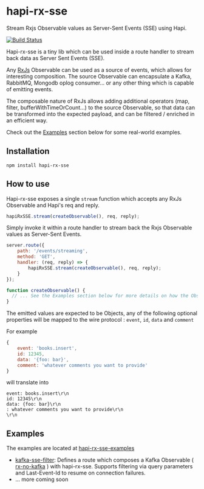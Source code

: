 # **hapi-rx-sse**

Stream Rxjs Observable values as Server-Sent Events (SSE) using Hapi. 
  
[![Build Status](https://travis-ci.org/kristofsajdak/hapi-rx-sse.svg?branch=master)](https://travis-ci.org/kristofsajdak/hapi-rx-sse)
  
Hapi-rx-sse is a tiny lib which can be used inside a route handler to stream back data as Server Sent Events (SSE). 

Any [RxJs](https://github.com/Reactive-Extensions/RxJS) Observable can be used as a source of events, which allows for interesting composition. 
The source Observable can encapsulate a Kafka, RabbitMQ, Mongodb oplog consumer... or any other thing which is capable of emitting events. 
           
The composable nature of RxJs allows adding additional operators (map, filter, bufferWithTimeOrCount...) to the source Observable, 
so that data can be transformed into the expected payload, and can be filtered / enriched in an efficient way.

Check out the [Examples](#examples) section below for some real-world examples. 
  
## Installation

```
npm install hapi-rx-sse
```

## How to use

Hapi-rx-sse exposes a single `stream` function which accepts any RxJs Observable and Hapi's req and reply.  

```javascript
hapiRxSSE.stream(createObservable(), req, reply);
```

Simply invoke it within a route handler to stream back the Rxjs Observable values as Server-Sent Events. 

```javascript
server.route({
    path: '/events/streaming',
    method: 'GET',
    handler: (req, reply) => { 
        hapiRxSSE.stream(createObservable(), req, reply);
    }
});

function createObservable() {
  // ... See the Examples section below for more details on how the Observable can be created
}
```

The emitted values are expected to be Objects, any of the following optional properties will be mapped to the wire protocol : `event`, `id`, `data` and `comment`  
    
For example
  
```javascript
{ 
    event: 'books.insert',
    id: 12345,
    data: '{foo: bar}',
    comment: 'whatever comments you want to provide'   
}
```

will translate into 

```
event: books.insert\r\n
id: 12345\r\n
data: {foo: bar}\r\n
: whatever comments you want to provide\r\n
\r\n
```
    

## Examples

The examples are located at [hapi-rx-sse-examples](https://github.com/kristofsajdak/hapi-rx-sse-examples)

- [kafka-sse-filter](https://github.com/kristofsajdak/hapi-rx-sse-examples/tree/master/kafka-sse-filter): 
Defines a route which composes a Kafka Observable ( [rx-no-kafka](https://github.com/kristofsajdak/rx-no-kafka) ) with hapi-rx-sse. 
Supports filtering via query parameters and Last-Event-Id to resume on connection failures.
- ... more coming soon

